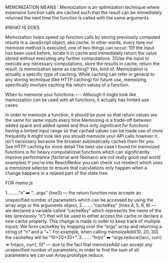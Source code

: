 MEMORIZATION MEANS :
Memoization is an optimization technique where expensive function calls are cached such that the result can be immediately returned the next time the function is called with the same arguments.

#WHAT IS DOES

Memoization helps speed up function calls by storing previously computed results in a JavaScript object, aka cache. In other words, every time our memoize method is executed, one of two things can occur:
   1)If the input has been used before, locate it in cache and immediately return the value stored without executing any further computations.
   2)Use the input to execute any necessary computations, store the results in cache, return the result.
Is memoization same as caching?
Yes, kind of. Memoization is actually a specific type of caching. While caching can refer in general to any storing technique (like HTTP caching) for future use, memoizing specifically involves caching the return values of a function.

When to memoize your functions----
Although it might look like memoization can be used with all functions, it actually has limited use cases:

In order to memoize a function, it should be pure so that return values are the same for same inputs every time
Memoizing is a trade-off between added space and added speed and thus only significant for functions having a limited input range so that cached values can be made use of more frequently
It might look like you should memoize your API calls however it isn’t necessary because the browser automatically caches them for you. See HTTP caching for more detail
The best use case I found for memoized functions is for heavy computational functions which can significantly improve performance (factorial and fibonacci are not really good real world examples)
If you’re into React/Redux you can check out reselect which uses a memoized selector to ensure that calculations only happen when a change happens in a related part of the state tree.


FOR memo.js

1.........“n” ➡️ “…args” (line3) — the return function now accepts an unspecified number of parameters which can be accessed by using the array args or the arguments object.
2.........“cacheKey” (lines 4, 5, 6, 9) — we declared a variable called “cacheKey” which represents the name of the key (previously “n”) that will be used to either access the cache or declare a new cache property. This change is made in order to keep track of multiple inputs. We form cacheKey by mapping over the “args” array and returning a string of “n” and a “+”. For example, when calling memoizeAdd(10, 20, 30) the cacheKey will be “10+20+30+”.
3........“fn(n)” ➡️ “args.reduce((acc, curr) => fn(acc, curr), 0)” — due to the fact that memoizeAdd can accept any unspecified number of parameters, in order to find the sum of all parameters we can use Array.prototype.reduce.
